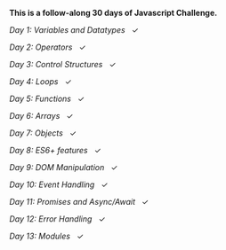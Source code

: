 **This is a follow-along 30 days of Javascript Challenge.**

*Day 1: Variables and Datatypes* &nbsp; &#10003;

*Day 2: Operators* &nbsp; &#10003;

*Day 3: Control Structures* &nbsp; &#10003;

*Day 4:  Loops*  &nbsp; &#10003;

*Day 5:  Functions*  &nbsp; &#10003;

*Day 6: Arrays*  &nbsp; &#10003;

*Day 7:  Objects*  &nbsp; &#10003;

*Day 8:   ES6+ features*  &nbsp; &#10003;

*Day 9:  DOM Manipulation*   &nbsp; &#10003;

*Day 10:  Event Handling*  &nbsp; &#10003;

*Day 11:  Promises and Async/Await* &nbsp; &#10003;

*Day 12:  Error Handling*   &nbsp; &#10003;

*Day 13:  Modules*    &nbsp; &#10003;
